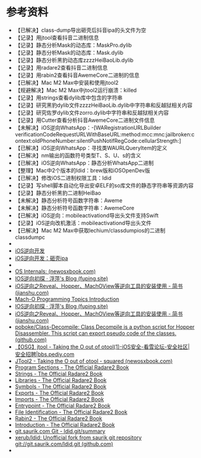 # 参考资料

* 【已解决】class-dump导出砸壳后抖音ipa的头文件为空
* 【记录】用jtool查看抖音二进制信息
* 【记录】静态分析Mask的动态库：MaskPro.dylib
* 【记录】静态分析Mask的动态库：Mask.dylib
* 【记录】静态分析黑豹动态库zzzzHeiBaoLib.dylib
* 【记录】用radare2查看抖音二进制信息
* 【记录】用rabin2查看抖音AwemeCore二进制的信息
* 【已解决】Mac M2 Max中安装和使用jtool2
* 【规避解决】Mac M2 Max中jtool2运行崩溃：killed
* 【记录】用strings查看dylib库中包含的字符串
* 【记录】研究黑豹dylib文件zzzzHeiBaoLib.dylib中字符串和反越狱相关内容
* 【记录】研究佐罗dylib文件zorro.dylib中字符串和反越狱相关内容
* 【记录】用Cutter查看分析抖音AwemeCore二进制文件信息
* 【未解决】iOS逆向WhatsApp：-[WARegistrationURLBuilder verificationCodeRequestURLWithBaseURL:method:mcc:mnc:jailbroken:context:oldPhoneNumber:silentPushNotifRegCode:cellularStrength:]
* 【已解决】iOS逆向WhatsApp：寻找类WAURLQueryItem的定义
* 【已解决】nm输出的函数符号类型T、S、U、s的含义
* 【已解决】iOS逆向WhatsApp：静态分析WhatsApp二进制
* 【整理】Mac中2个版本的ldid：brew版和iOSOpenDev版
* 【已解决】修改iOS二进制权限工具：ldid
* 【记录】写shell脚本自动化导出安卓ELF的so库文件的静态字符串等资源内容
* 【记录】静态分析黑豹二进制HeiBao
* 【未解决】静态分析符号函数字符串：Aweme
* 【未解决】静态分析符号函数字符串：AwemeCore
* 【已解决】iOS逆向：mobileactivationd导出头文件支持Swift
* 【记录】iOS逆向改机激活：mobileactivationd导出头文件
* 【已解决】Mac M2 Max中获取lechium/classdumpios的二进制classdumpc
* 
* [iOS逆向开发](http://book.crifan.org/books/ios_reverse_dev/website)
* [iOS逆向开发：砸壳ipa](https://book.crifan.org/books/ios_re_crack_shell_ipa/website/)
* 
* [OS Internals: (newosxbook.com)](http://newosxbook.com/index.php?page=Appendix)
* [IOS逆向初探 · 浮萍's Blog (fuping.site)](https://fuping.site/2020/12/16/IOS-APP-tomatodo-Cracked/)
* [iOS逆向之Reveal、Hopper、MachOView等逆向工具的安装使用 - 简书 (jianshu.com)](https://www.jianshu.com/p/cd360114bbf5)
* [Mach-O Programming Topics Introduction](https://developer.apple.com/library/archive/documentation/DeveloperTools/Conceptual/MachOTopics/0-Introduction/introduction.html)
* [IOS逆向初探 · 浮萍's Blog (fuping.site)](https://fuping.site/2020/12/16/IOS-APP-tomatodo-Cracked/)
* [iOS逆向之Reveal、Hopper、MachOView等逆向工具的安装使用 - 简书 (jianshu.com)](https://www.jianshu.com/p/cd360114bbf5)
* [poboke/Class-Decompile: Class Decompile is a python script for Hopper Disassembler. This script can export pseudo code of the classes. (github.com)](https://github.com/poboke/Class-Decompile)
* [【OSG】jtool - Taking the O out of otool(1)-iOS安全-看雪论坛-安全社区|安全招聘|bbs.pediy.com](https://bbs.pediy.com/thread-220100.htm)
* [JTool2 - Taking the O out of otool - squared (newosxbook.com)](http://www.newosxbook.com/tools/jtool.html)
* [Program Sections - The Official Radare2 Book](https://book.rada.re/tools/rabin2/program_sections.html)
* [Strings - The Official Radare2 Book](https://book.rada.re/tools/rabin2/strings.html)
* [Libraries - The Official Radare2 Book](https://book.rada.re/tools/rabin2/libraries.html)
* [Symbols - The Official Radare2 Book](https://book.rada.re/tools/rabin2/symbols.html)
* [Exports - The Official Radare2 Book](https://book.rada.re/tools/rabin2/exports.html)
* [Imports - The Official Radare2 Book](https://book.rada.re/tools/rabin2/imports.html)
* [Entrypoint - The Official Radare2 Book](https://book.rada.re/tools/rabin2/entrypoints.html)
* [File Identification - The Official Radare2 Book](https://book.rada.re/tools/rabin2/file_identification.html)
* [Rabin2 - The Official Radare2 Book](https://book.rada.re/tools/rabin2/intro.html)
* [Introduction - The Official Radare2 Book](https://book.rada.re/index.html)
* [git.saurik.com Git - ldid.git/summary](https://git.saurik.com/ldid.git)
* [xerub/ldid: Unofficial fork from saurik git repository git://git.saurik.com/ldid.git (github.com)](https://github.com/xerub/ldid)
* 